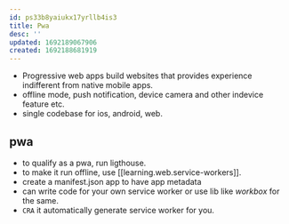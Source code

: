 ```yaml
---
id: ps33b8yaiukx17yrllb4is3
title: Pwa
desc: ''
updated: 1692189067906
created: 1692188681919
---
```


- Progressive web apps build websites that provides experience indifferent from native mobile apps.
- offline mode, push notification, device camera and other indevice feature etc.
- single codebase for ios, android, web.

## pwa

- to qualify as a pwa, run ligthouse.
- to make it run offline, use [[learning.web.service-workers]].
- create a manifest.json app to have app metadata
- can write code for your own service worker or use lib like _workbox_ for the same.
- `CRA` it automatically generate service worker for you.

